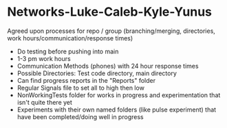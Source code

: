 # Networks-Luke-Caleb-Kyle-Yunus
Agreed upon processes for repo / group (branching/merging, directories, work hours/communication/response times)
- Do testing before pushing into main
- 1-3 pm work hours
- Communication Methods (phones) with 24 hour response times
- Possible Directories: Test code directory, main directory
- Can find progress reports in the "Reports" folder
- Regular Signals file to set all to high then low
- NonWorkingTests folder for works in progress and experimentation that isn't quite there yet
- Experiments with their own named folders (like pulse experiment) that have been completed/doing well in progress
